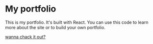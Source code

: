 # My portfolio

This is my portfolio. It's built with React. You can use this code to learn more about the site or to build your own portfolio.

[wanna chack it out?](https://immortalportfolio.netlify.app)


